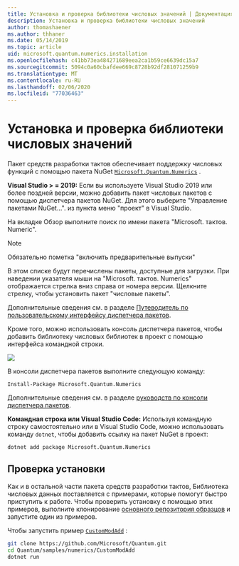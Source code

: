 ```yaml
---
title: Установка и проверка библиотеки числовых значений | Документация Майкрософт
description: Установка и проверка библиотеки числовых значений
author: thomashaener
ms.author: thhaner
ms.date: 05/14/2019
ms.topic: article
uid: microsoft.quantum.numerics.installation
ms.openlocfilehash: c41bb73ea484271689eea2ca1b59ce6639dc15a7
ms.sourcegitcommit: 5094c0a60cbafdee669c8728b92df281071259b9
ms.translationtype: MT
ms.contentlocale: ru-RU
ms.lasthandoff: 02/06/2020
ms.locfileid: "77036463"
---
```

# <a name="numerics-library-installation-and-validation"></a>Установка и проверка библиотеки числовых значений

Пакет средств разработки тактов обеспечивает поддержку числовых функций с помощью пакета NuGet [`Microsoft.Quantum.Numerics`](https://www.nuget.org/packages/Microsoft.Quantum.Numerics) .

**Visual Studio > = 2019:** Если вы используете Visual Studio 2019 или более поздней версии, можно добавить пакет числовых пакетов с помощью диспетчера пакетов NuGet.
Для этого выберите "Управление пакетами NuGet...". из пункта меню "проект" в Visual Studio.

На вкладке Обзор выполните поиск по имени пакета "Microsoft. тактов. Numeric".

> [!NOTE]
> Обязательно пометка "включить предварительные выпуски"

В этом списке будут перечислены пакеты, доступные для загрузки.
При наведении указателя мыши на "Microsoft. тактов. Numerics" отображается стрелка вниз справа от номера версии.
Щелкните стрелку, чтобы установить пакет "числовые пакеты".

Дополнительные сведения см. в разделе [Путеводитель по пользовательскому интерфейсу диспетчера пакетов](https://docs.microsoft.com/nuget/tools/package-manager-ui).

Кроме того, можно использовать консоль диспетчера пакетов, чтобы добавить библиотеку числовых библиотек в проект с помощью интерфейса командной строки.

![](../../media/vs2017-nuget-console-menu.png)

В консоли диспетчера пакетов выполните следующую команду:

```
Install-Package Microsoft.Quantum.Numerics
```

Дополнительные сведения см. в разделе [руководств по консоли диспетчера пакетов](https://docs.microsoft.com/nuget/tools/package-manager-console).

**Командная строка или Visual Studio Code:** Используя командную строку самостоятельно или в Visual Studio Code, можно использовать команду `dotnet`, чтобы добавить ссылку на пакет NuGet в проект:

```dotnetcli
dotnet add package Microsoft.Quantum.Numerics
```


## <a name="verifying-your-installation"></a>Проверка установки

Как и в остальной части пакета средств разработки тактов, Библиотека числовых данных поставляется с примерами, которые помогут быстро приступить к работе.
Чтобы проверить установку с помощью этих примеров, выполните клонирование [основного репозитория образцов](https://github.com/Microsoft/Quantum) и запустите один из примеров.

Чтобы запустить пример [`CustomModAdd`](https://github.com/microsoft/Quantum/tree/master/samples/numerics/CustomModAdd) :

```bash
git clone https://github.com/Microsoft/Quantum.git
cd Quantum/samples/numerics/CustomModAdd
dotnet run
```
